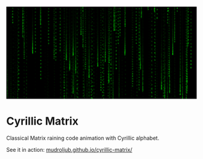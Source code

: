 [![](screen.png)](https://mudroljub.github.io/cyrillic-matrix/)

# Cyrillic Matrix

Classical Matrix raining code animation with Cyrillic alphabet.

See it in action: [mudroljub.github.io/cyrillic-matrix/](https://mudroljub.github.io/cyrillic-matrix/)
